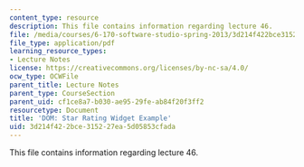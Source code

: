 ```yaml
---
content_type: resource
description: This file contains information regarding lecture 46.
file: /media/courses/6-170-software-studio-spring-2013/3d214f422bce315227ea5d05853cfada_MIT6_170S13_46-dom-stars.pdf
file_type: application/pdf
learning_resource_types:
- Lecture Notes
license: https://creativecommons.org/licenses/by-nc-sa/4.0/
ocw_type: OCWFile
parent_title: Lecture Notes
parent_type: CourseSection
parent_uid: cf1ce8a7-b030-ae95-29fe-ab84f20f3ff2
resourcetype: Document
title: 'DOM: Star Rating Widget Example'
uid: 3d214f42-2bce-3152-27ea-5d05853cfada
---
```

This file contains information regarding lecture 46.